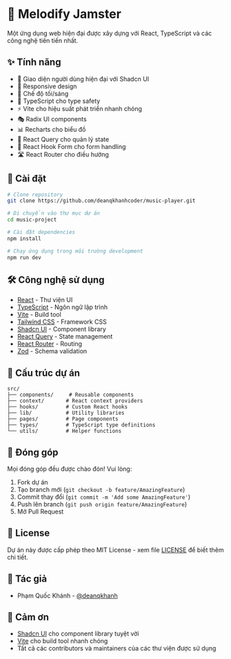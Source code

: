 # 🎵 Melodify Jamster

Một ứng dụng web hiện đại được xây dựng với React, TypeScript và các công nghệ tiên tiến nhất.

## ✨ Tính năng

- 🎨 Giao diện người dùng hiện đại với Shadcn UI
- 📱 Responsive design
- 🌙 Chế độ tối/sáng
- 🎯 TypeScript cho type safety
- ⚡ Vite cho hiệu suất phát triển nhanh chóng
- 🎭 Radix UI components
- 📊 Recharts cho biểu đồ
- 🔄 React Query cho quản lý state
- 🎯 React Hook Form cho form handling
- 🛣️ React Router cho điều hướng

## 🚀 Cài đặt

```bash
# Clone repository
git clone https://github.com/deanqkhanhcoder/music-player.git

# Di chuyển vào thư mục dự án
cd music-project

# Cài đặt dependencies
npm install

# Chạy ứng dụng trong môi trường development
npm run dev
```

## 🛠️ Công nghệ sử dụng

- [React](https://reactjs.org/) - Thư viện UI
- [TypeScript](https://www.typescriptlang.org/) - Ngôn ngữ lập trình
- [Vite](https://vitejs.dev/) - Build tool
- [Tailwind CSS](https://tailwindcss.com/) - Framework CSS
- [Shadcn UI](https://ui.shadcn.com/) - Component library
- [React Query](https://tanstack.com/query/latest) - State management
- [React Router](https://reactrouter.com/) - Routing
- [Zod](https://zod.dev/) - Schema validation

## 📁 Cấu trúc dự án

```
src/
├── components/     # Reusable components
├── context/       # React context providers
├── hooks/         # Custom React hooks
├── lib/           # Utility libraries
├── pages/         # Page components
├── types/         # TypeScript type definitions
└── utils/         # Helper functions
```

## 🤝 Đóng góp

Mọi đóng góp đều được chào đón! Vui lòng:

1. Fork dự án
2. Tạo branch mới (`git checkout -b feature/AmazingFeature`)
3. Commit thay đổi (`git commit -m 'Add some AmazingFeature'`)
4. Push lên branch (`git push origin feature/AmazingFeature`)
5. Mở Pull Request

## 📝 License

Dự án này được cấp phép theo MIT License - xem file [LICENSE](LICENSE) để biết thêm chi tiết.

## 👥 Tác giả

- Phạm Quốc Khánh - [@deanqkhanh](https://www.tiktok.com/@deanqkhanh)

## 🙏 Cảm ơn

- [Shadcn UI](https://ui.shadcn.com/) cho component library tuyệt vời
- [Vite](https://vitejs.dev/) cho build tool nhanh chóng
- Tất cả các contributors và maintainers của các thư viện được sử dụng
